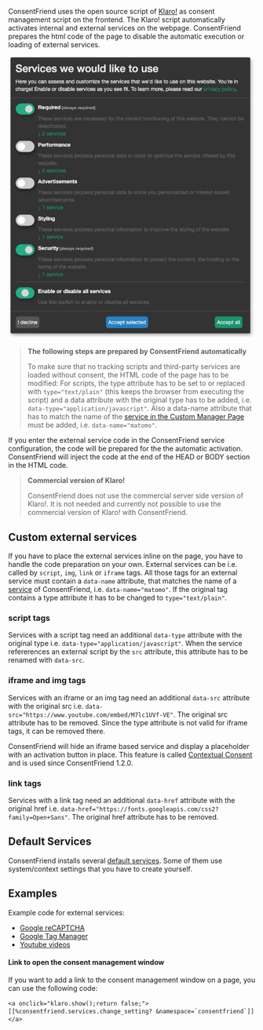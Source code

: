 ConsentFriend uses the open source script of
[Klaro!](https://kiprotect.com/klaro) as consent management script on the
frontend. The Klaro! script automatically activates internal and external
services on the webpage. ConsentFriend prepares the html code of the page to
disable the automatic execution or loading of external services.

[![](img/consent-management.png)](img/consent-management.png)

> **The following steps are prepared by ConsentFriend automatically**
>
> To make sure that no tracking scripts and third-party services are loaded
without consent, the HTML code of the page has to be modified: For scripts, the
type attribute has to be set to or replaced with `type="text/plain"` (this keeps
the browser from executing the script) and a data attribute with the original
type has to be added, i.e. `data-type="application/javascript"`. Also a
data-name attribute that has to match the name of the [service in the Custom
Manager Page](../03_Custom_Manager_Page/01_Services.md#service-name) must be
added, i.e. `data-name="matomo"`.

If you enter the external service code in the ConsentFriend service
configuration, the code will be prepared for the the automatic activation.
ConsentFriend will inject the code at the end of the HEAD or BODY section in the
HTML code.

> **Commercial version of Klaro!**
>
> ConsentFriend does not use the commercial server side version of Klaro!. It is
not needed and currently not possible to use the commercial version of Klaro!
with ConsentFriend.

## Custom external services

If you have to place the external services inline on the page, you have to
handle the code preparation on your own. External services can be i.e. called by
`script`, `img`, `link` or `iframe` tags. All those tags for an external service
must contain a `data-name` attribute, that matches the name of a
[service](../03_Custom_Manager_Page/01_Services.md#service-name) of
ConsentFriend, i.e. `data-name="matomo"`. If the original tag contains a type
attribute it has to be changed to `type="text/plain"`.

### script tags

Services with a script tag need an additional `data-type` attribute with the
original type i.e. `data-type="application/javascript"`. When the service
refererences an external script by the `src` attribute, this attribute has to be
renamed with `data-src`.

### iframe and img tags

Services with an iframe or an img tag need an additional `data-src` attribute
with the original src i.e. `data-src="https://www.youtube.com/embed/M7lc1UVf-VE"`. 
The original src attribute has to be removed. Since the type attribute is not 
valid for iframe tags, it can be removed there.

ConsentFriend will hide an iframe based service and display a placeholder with
an activation button in place. This feature is called [Contextual
Consent](03_Contextual_Consent.md) and is used since ConsentFriend 1.2.0.

### link tags

Services with a link tag need an additional `data-href` attribute
with the original href i.e. `data-href="https://fonts.googleapis.com/css2?family=Open+Sans"`.
The original href attribute has to be removed. 

## Default Services

ConsentFriend installs several [default
services](02_Default_Services.md). Some of them use system/context
settings that you have to create yourself.

## Examples

Example code for external services:

- [Google reCAPTCHA](Google_reCAPTCHA.md)
- [Google Tag Manager](Google_Tag_Manager.md)
- [Youtube videos](Youtube_Videos.md)

#### Link to open the consent management window

If you want to add a link to the consent management window on a page, you can use the following code: 

```
<a onclick="klaro.show();return false;">[[%consentfriend.services.change_setting? &namespace=`consentfriend`]]</a>
```
